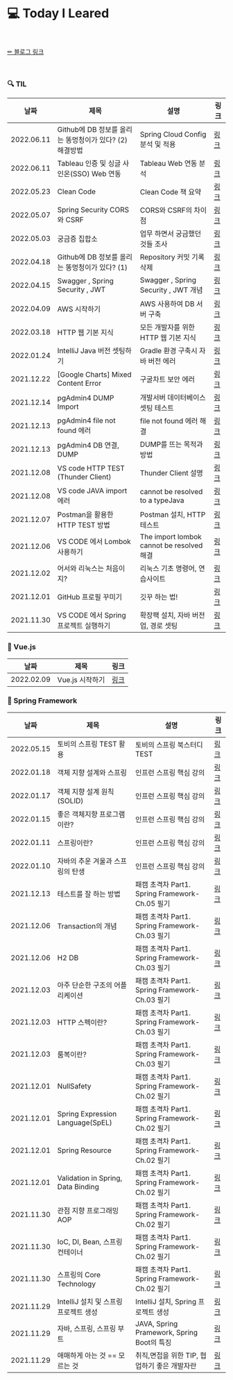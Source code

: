 # 💻 Today I Leared

<br/>

<p>
  <a href="https://velog.io/@doobyeol">✏ 블로그 링크</a>
</p>

<br/>

### 🔍 TIL

| 날짜       | 제목                                  | 설명                                      | 링크                                                                                         |
| ---------- | ------------------------------------- | ----------------------------------------- | -------------------------------------------------------------------------------------------- |
| 2022.06.11 | Github에 DB 정보를 올리는 똥멍청이가 있다? (2) 해결방법                        | Spring Cloud Config 분석 및 적용                 | [링크](https://velog.io/@doobyeol/Github에-DB-정보를-올리는-똥멍청이가-있다-2-해결방법-Spring-Cloud-Config)    
| 2022.06.11 | Tableau 인증 및 싱글 사인온(SSO) Web 연동                          | Tableau Web 연동 분석                 | [링크](https://velog.io/@doobyeol/Tableau-인증-및-싱글-사인온SSO-Web-연동)    
| 2022.05.23 | Clean Code                          | Clean Code 책 요약                 | [링크](https://velog.io/@doobyeol/Clean-Code)    
| 2022.05.07 | Spring Security CORS와 CSRF                          | CORS와 CSRF의 차이점                 | [링크](https://velog.io/@doobyeol/Spring-Security-CORS와-CSRF)      
| 2022.05.03 | 궁금증 집합소                          | 업무 하면서 궁금했던 것들 조사                 | [링크](https://velog.io/@doobyeol/궁금증-집합소)      
| 2022.04.18 | Github에 DB 정보를 올리는 똥멍청이가 있다? (1)                          | Repository 커밋 기록 삭제                 | [링크](https://velog.io/@doobyeol/Github에-DB-정보를-올리는-똥멍청이가-있다)      
| 2022.04.15 | Swagger , Spring Security , JWT                          | Swagger , Spring Security , JWT 개념                 | [링크](https://velog.io/@doobyeol/Swagger-Spring-Security-JWT)                                              |
| 2022.04.09 | AWS 시작하기                          | AWS 사용하여 DB 서버 구축                 | [링크](https://velog.io/@doobyeol/AWS-시작하기)                                              |
| 2022.03.18 | HTTP 웹 기본 지식                     | 모든 개발자를 위한 HTTP 웹 기본 지식      | [링크](https://velog.io/@doobyeol/HTTP-웹-기본-지식)                                         |
| 2022.01.24 | IntelliJ Java 버전 셋팅하기           | Gradle 환경 구축시 자바 버전 에러         | [링크](https://velog.io/@doobyeol/java-warning-source-release-11-requires-target-release-11) |
| 2021.12.22 | [Google Charts] Mixed Content Error   | 구굴차트 보안 에러                        | [링크](https://velog.io/@doobyeol/Google-Charts-Mixed-Content-Error)                         |
| 2021.12.14 | pgAdmin4 DUMP Import                  | 개발서버 데이터베이스 셋팅 테스트         | [링크](https://velog.io/@doobyeol/pgAdmin4-DUMP-Import)                                      |
| 2021.12.13 | pgAdmin4 file not found 에러          | file not found 에러 해결                  | [링크](https://velog.io/@doobyeol/pgAdmin4-file-not-found-에러)                              |
| 2021.12.13 | pgAdmin4 DB 연결, DUMP                | DUMP를 뜨는 목적과 방법                   | [링크](https://velog.io/@doobyeol/pgAdmin4-DB-연결-DUMP)                                     |
| 2021.12.08 | VS code HTTP TEST (Thunder Client)    | Thunder Client 설명                       | [링크](https://velog.io/@doobyeol/VS-code-HTTP-TEST-Thunder-Client)                          |
| 2021.12.08 | VS code JAVA import 에러              | cannot be resolved to a typeJava          | [링크](https://velog.io/@doobyeol/VS-code-JAVA-import-에러)                                  |
| 2021.12.07 | Postman을 활용한 HTTP TEST 방법       | Postman 설치, HTTP 테스트                 | [링크](https://velog.io/@doobyeol/Postman을-활용한-http-test-방법)                           |
| 2021.12.06 | VS CODE 에서 Lombok 사용하기          | The import lombok cannot be resolved 해결 | [링크](https://velog.io/@doobyeol/VS-CODE-에서-Lombok-사용하기)                              |
| 2021.12.02 | 어서와 리눅스는 처음이지?             | 리눅스 기초 명령어, 연습사이트            | [링크](https://velog.io/@doobyeol/리눅스-기초-명령어)                                        |
| 2021.12.01 | GitHub 프로필 꾸미기                  | 깃꾸 하는 법!                             | [링크](https://velog.io/@doobyeol/깃꾸-GitHub-프로필-꾸미기)                                 |
| 2021.11.30 | VS CODE 에서 Spring 프로젝트 실행하기 | 확장팩 설치, 자바 버전업, 경로 셋팅       | [링크](https://velog.io/@doobyeol/VS-CODE-에서-Spring-프로젝트-실행하기)                     |


### 📘 Vue.js

| 날짜       | 제목            | 링크                                               |
| ---------- | --------------- | -------------------------------------------------- |
| 2022.02.09 | Vue.js 시작하기 | [링크](https://velog.io/@doobyeol/Vue.js-시작하기) |

### 📗 Spring Framework

| 날짜       | 제목                                  | 설명                                           | 링크                                                                      |
| ---------- | ------------------------------------- | ---------------------------------------------- | ------------------------------------------------------------------------- |
| 2022.05.15 | 토비의 스프링 TEST 활용               | 토비의 스프링 북스터디 TEST                        | [링크](https://velog.io/@doobyeol/토비의-스프링-TEST-활용)                |
| 2022.01.18 | 객체 지향 설계와 스프링               | 인프런 스프링 핵심 강의                        | [링크](https://velog.io/@doobyeol/객체-지향-설계와-스프링)                |
| 2022.01.17 | 객체 지향 설계 원칙(SOLID)            | 인프런 스프링 핵심 강의                        | [링크](https://velog.io/@doobyeol/좋은-객체-지향-설계의-5가지-원칙SOLID)  |
| 2022.01.15 | 좋은 객체지향 프로그램이란?           | 인프런 스프링 핵심 강의                        | [링크](https://velog.io/@doobyeol/좋은-객체지향-프로그램이란)             |
| 2022.01.11 | 스프링이란?                           | 인프런 스프링 핵심 강의                        | [링크](https://velog.io/@doobyeol/스프링이란)                             |
| 2022.01.10 | 자바의 추운 겨울과 스프링의 탄생      | 인프런 스프링 핵심 강의                        | [링크](https://velog.io/@doobyeol/자바-진영의-추운-겨울과-스프링의-탄생)  |
| 2021.12.13 | 테스트를 잘 하는 방법                 | 패캠 초격차 Part1. Spring Framework-Ch.05 필기 | [링크](https://velog.io/@doobyeol/테스트를-잘-하는-방법)                  |
| 2021.12.06 | Transaction의 개념                    | 패캠 초격차 Part1. Spring Framework-Ch.03 필기 | [링크](https://velog.io/@doobyeol/Transaction의-개념)                     |
| 2021.12.06 | H2 DB                                 | 패캠 초격차 Part1. Spring Framework-Ch.03 필기 | [링크](https://velog.io/@doobyeol/H2-DB)                                  |
| 2021.12.03 | 아주 단순한 구조의 어플리케이션       | 패캠 초격차 Part1. Spring Framework-Ch.03 필기 | [링크](https://velog.io/@doobyeol/아주-단순한-구조1-Layer의-어플리케이션) |
| 2021.12.03 | HTTP 스펙이란?                        | 패캠 초격차 Part1. Spring Framework-Ch.03 필기 | [링크](https://velog.io/@doobyeol/HTTP-스펙이란)                          |
| 2021.12.03 | 룸복이란?                             | 패캠 초격차 Part1. Spring Framework-Ch.03 필기 | [링크](https://velog.io/@doobyeol/룸복이란)                               |
| 2021.12.01 | NullSafety                            | 패캠 초격차 Part1. Spring Framework-Ch.02 필기 | [링크](https://velog.io/@doobyeol/21-12-01-NullSafety)                    |
| 2021.12.01 | Spring Expression Language(SpEL)      | 패캠 초격차 Part1. Spring Framework-Ch.02 필기 | [링크](https://velog.io/@doobyeol/21-12-01-SpEL)                          |
| 2021.12.01 | Spring Resource                       | 패캠 초격차 Part1. Spring Framework-Ch.02 필기 | [링크](https://velog.io/@doobyeol/21-12-01-SpringResource)                |
| 2021.12.01 | Validation in Spring, Data Binding    | 패캠 초격차 Part1. Spring Framework-Ch.02 필기 | [링크](https://velog.io/@doobyeol/21-12-02-Spring)                        |
| 2021.11.30 | 관점 지향 프로그래밍 AOP              | 패캠 초격차 Part1. Spring Framework-Ch.02 필기 | [링크](https://velog.io/@doobyeol/관점-지향-프로그래밍-AOP)               |
| 2021.11.30 | IoC, DI, Bean, 스프링 컨테이너        | 패캠 초격차 Part1. Spring Framework-Ch.02 필기 | [링크](https://velog.io/@doobyeol/IoC-DI-Bean-스프링-컨테이너)            |
| 2021.11.30 | 스프링의 Core Technology              | 패캠 초격차 Part1. Spring Framework-Ch.02 필기 | [링크](https://velog.io/@doobyeol/스프링의-Core-Technology)               |
| 2021.11.29 | IntelliJ 설치 및 스프링 프로젝트 생성 | IntelliJ 설치, Spring 프로젝트 생성            | [링크](https://velog.io/@doobyeol/IntelliJ-설치-및-스프링-프로젝트-생성)  |
| 2021.11.29 | 자바, 스프링, 스프링 부트             | JAVA, Spring Pramework, Spring Boot의 특징     | [링크](https://velog.io/@doobyeol/자바-스프링-스프링-부트)                |
| 2021.11.29 | 애매하게 아는 것 == 모르는 것         | 취직,면접을 위한 TIP, 협업하기 좋은 개발자란   | [링크](https://velog.io/@doobyeol/아는-것-애매하게-아는-것-모르는-것)     |


